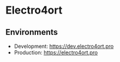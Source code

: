 # Electro4ort

## Environments

- Development: https://dev.electro4ort.pro
- Production: https://electro4ort.pro
